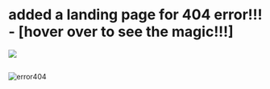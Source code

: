 # added a landing page for 404 error!!! - [hover over to see the magic!!!]

![](screenshot/error404.gif)
 
 ## 
 ![error404](https://user-images.githubusercontent.com/85509306/135997021-efa0385a-527b-40f8-9ef4-abfdbfc8d048.PNG)
